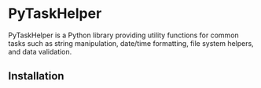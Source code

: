 # PyTaskHelper

PyTaskHelper is a Python library providing utility functions for common tasks such as string manipulation, date/time formatting, file system helpers, and data validation.

## Installation
